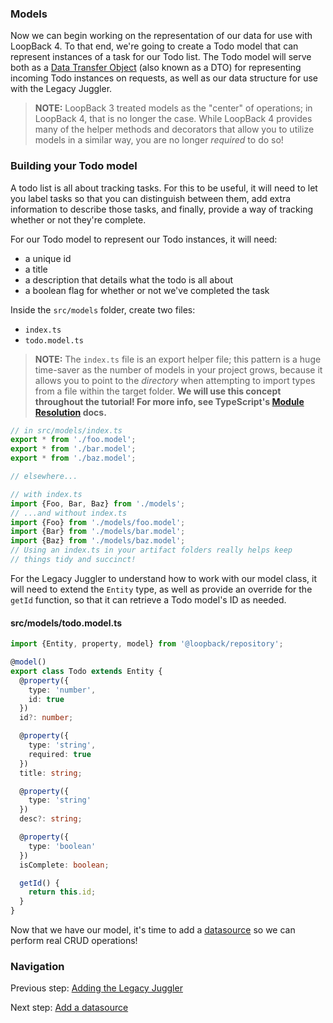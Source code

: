 ### Models

Now we can begin working on the representation of our data for use with
LoopBack 4. To that end, we're going to create a Todo model that can represent
instances of a task for our Todo list. The Todo model will serve both as a
[Data Transfer Object](https://en.wikipedia.org/wiki/Data_transfer_object)
(also known as a DTO) for representing incoming Todo instances on requests,
as well as our data structure for use with the Legacy Juggler.

>**NOTE:** LoopBack 3 treated models as the "center" of operations; in
LoopBack 4, that is no longer the case. While LoopBack 4 provides many of the
helper methods and decorators that allow you to utilize models in a similar way,
you are no longer _required_ to do so!


### Building your Todo model

A todo list is all about tracking tasks. For this to be useful,
it will need to let you label tasks so that you can distinguish between them,
add extra information to describe those tasks, and finally, provide a way of
tracking whether or not they're complete.

For our Todo model to represent our Todo instances, it will need:
- a unique id
- a title
- a description that details what the todo is all about
- a boolean flag for whether or not we've completed the task

Inside the `src/models` folder, create two files:
- `index.ts`
- `todo.model.ts`

>**NOTE:**
The `index.ts` file is an export helper file; this pattern is a huge time-saver
as the number of models in your project grows, because it allows you to point
to the _directory_ when attempting to import types from a file within the target
folder. **We will use this concept throughout the tutorial! For more info,
see TypeScript's [Module Resolution](https://www.typescriptlang.org/docs/handbook/module-resolution.html) docs.**

```ts
// in src/models/index.ts
export * from './foo.model';
export * from './bar.model';
export * from './baz.model';

// elsewhere...

// with index.ts
import {Foo, Bar, Baz} from './models';
// ...and without index.ts
import {Foo} from './models/foo.model';
import {Bar} from './models/bar.model';
import {Baz} from './models/baz.model';
// Using an index.ts in your artifact folders really helps keep
// things tidy and succinct!
```

For the Legacy Juggler to understand how to work with our model class, it
will need to extend the `Entity` type, as well as provide an override for
the `getId` function, so that it can retrieve a Todo model's ID as needed.

#### src/models/todo.model.ts
```ts
import {Entity, property, model} from '@loopback/repository';

@model()
export class Todo extends Entity {
  @property({
    type: 'number',
    id: true
  })
  id?: number;

  @property({
    type: 'string',
    required: true
  })
  title: string;

  @property({
    type: 'string'
  })
  desc?: string;

  @property({
    type: 'boolean'
  })
  isComplete: boolean;

  getId() {
    return this.id;
  }
}
```

Now that we have our model, it's time to add a
[datasource](datasource.md) so we can perform real CRUD operations!

### Navigation

Previous step: [Adding the Legacy Juggler](juggler.md)

Next step: [Add a datasource](datasource.md)
